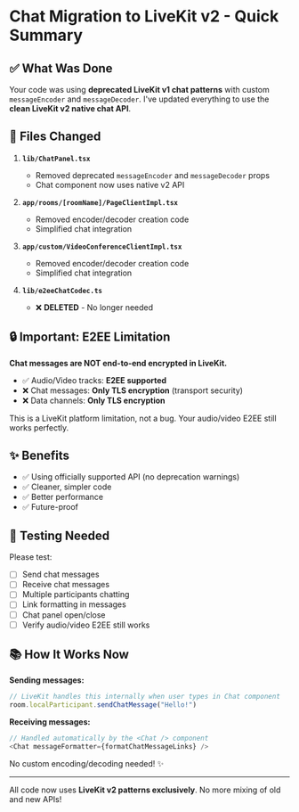 # Chat Migration to LiveKit v2 - Quick Summary

## ✅ What Was Done

Your code was using **deprecated LiveKit v1 chat patterns** with custom `messageEncoder` and `messageDecoder`. I've updated everything to use the **clean LiveKit v2 native chat API**.

## 📝 Files Changed

1. **`lib/ChatPanel.tsx`**
   - Removed deprecated `messageEncoder` and `messageDecoder` props
   - Chat component now uses native v2 API

2. **`app/rooms/[roomName]/PageClientImpl.tsx`**
   - Removed encoder/decoder creation code
   - Simplified chat integration

3. **`app/custom/VideoConferenceClientImpl.tsx`**
   - Removed encoder/decoder creation code
   - Simplified chat integration

4. **`lib/e2eeChatCodec.ts`**
   - ❌ **DELETED** - No longer needed

## 🔒 Important: E2EE Limitation

**Chat messages are NOT end-to-end encrypted in LiveKit.**

- ✅ Audio/Video tracks: **E2EE supported**
- ❌ Chat messages: **Only TLS encryption** (transport security)
- ❌ Data channels: **Only TLS encryption**

This is a LiveKit platform limitation, not a bug. Your audio/video E2EE still works perfectly.

## ✨ Benefits

- ✅ Using officially supported API (no deprecation warnings)
- ✅ Cleaner, simpler code
- ✅ Better performance
- ✅ Future-proof

## 🧪 Testing Needed

Please test:
- [ ] Send chat messages
- [ ] Receive chat messages
- [ ] Multiple participants chatting
- [ ] Link formatting in messages
- [ ] Chat panel open/close
- [ ] Verify audio/video E2EE still works

## 📚 How It Works Now

**Sending messages:**
```typescript
// LiveKit handles this internally when user types in Chat component
room.localParticipant.sendChatMessage("Hello!")
```

**Receiving messages:**
```typescript
// Handled automatically by the <Chat /> component
<Chat messageFormatter={formatChatMessageLinks} />
```

No custom encoding/decoding needed! ✨

---

All code now uses **LiveKit v2 patterns exclusively**. No more mixing of old and new APIs!

